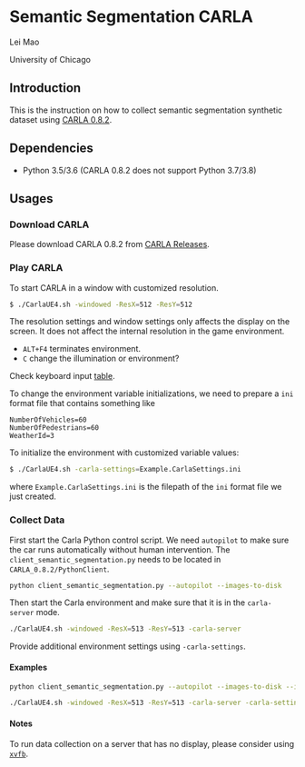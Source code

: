 # Semantic Segmentation CARLA

Lei Mao

University of Chicago


## Introduction

This is the instruction on how to collect semantic segmentation synthetic dataset using [CARLA 0.8.2](https://github.com/carla-simulator/carla/releases/tag/0.8.2).

## Dependencies

* Python 3.5/3.6 (CARLA 0.8.2 does not support Python 3.7/3.8)

## Usages

### Download CARLA

Please download CARLA 0.8.2 from [CARLA Releases](https://github.com/carla-simulator/carla/releases).


### Play CARLA

To start CARLA in a window with customized resolution.


```bash
$ ./CarlaUE4.sh -windowed -ResX=512 -ResY=512
```
The resolution settings and window settings only affects the display on the screen. It does not affect the internal resolution in the game environment.


* `ALT+F4` terminates environment.
* `C` change the illumination or environment?

Check keyboard input [table](https://carla.readthedocs.io/en/stable/simulator_keyboard_input/).


To change the environment variable initializations, we need to prepare a `ini` format file that contains something like

```
NumberOfVehicles=60
NumberOfPedestrians=60
WeatherId=3
```

To initialize the environment with customized variable values:

```bash
$ ./CarlaUE4.sh -carla-settings=Example.CarlaSettings.ini
```

where `Example.CarlaSettings.ini` is the filepath of the `ini` format file we just created.

### Collect Data


First start the Carla Python control script. We need `autopilot` to make sure the car runs automatically without human intervention. The `client_semantic_segmentation.py` needs to be located in `CARLA_0.8.2/PythonClient`.

```bash
python client_semantic_segmentation.py --autopilot --images-to-disk
```

Then start the Carla environment and make sure that it is in the `carla-server` mode.


```bash
./CarlaUE4.sh -windowed -ResX=513 -ResY=513 -carla-server
```

Provide additional environment settings using `-carla-settings`.

#### Examples


```bash
python client_semantic_segmentation.py --autopilot --images-to-disk --images-to-disk-frequency 1 --quality-level Epic --number-of-episodes 50 --frames-per-episode 1000
```

```bash
./CarlaUE4.sh -windowed -ResX=513 -ResY=513 -carla-server -carla-settings=SemanticSegmentation.CarlaSettings.ini
```


#### Notes

To run data collection on a server that has no display, please consider using [`xvfb`](https://leimao.github.io/blog/Running-X-Client-Using-Virtual-X-Server-Xvfb/).

